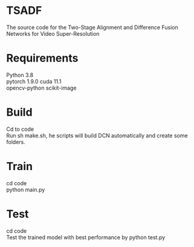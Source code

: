 # TSADF
The source code for the Two-Stage Alignment and Difference Fusion Networks for Video Super-Resolution
# Requirements
Python 3.8  
pytorch 1.9.0 cuda 11.1  
opencv-python scikit-image
# Build 
Cd to code  
Run sh make.sh, he scripts will build DCN automatically and create some folders.  
# Train
cd code  
python main.py
# Test
cd code  
Test the trained model with best performance by python test.py
